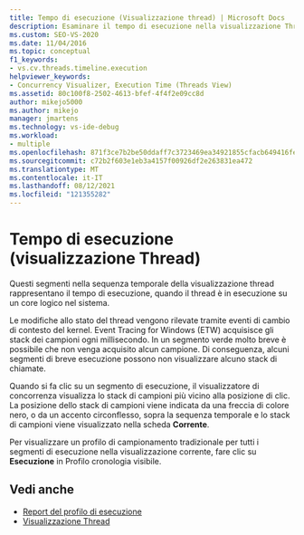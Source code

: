 ```yaml
---
title: Tempo di esecuzione (Visualizzazione thread) | Microsoft Docs
description: Esaminare il tempo di esecuzione nella visualizzazione Thread del visualizzatore di concorrenza. Il tempo di esecuzione è rappresentato da segmenti che indicano quando un thread funziona attivamente su un core logico.
ms.custom: SEO-VS-2020
ms.date: 11/04/2016
ms.topic: conceptual
f1_keywords:
- vs.cv.threads.timeline.execution
helpviewer_keywords:
- Concurrency Visualizer, Execution Time (Threads View)
ms.assetid: 80c100f8-2502-4613-bfef-4f4f2e09cc8d
author: mikejo5000
ms.author: mikejo
manager: jmartens
ms.technology: vs-ide-debug
ms.workload:
- multiple
ms.openlocfilehash: 871f3ce7b2be50ddaff7c3723469ea34921855cfacb649416fe3bcb63d69e06e
ms.sourcegitcommit: c72b2f603e1eb3a4157f00926df2e263831ea472
ms.translationtype: MT
ms.contentlocale: it-IT
ms.lasthandoff: 08/12/2021
ms.locfileid: "121355282"
---
```

# <a name="execution-time-threads-view"></a>Tempo di esecuzione (visualizzazione Thread)
Questi segmenti nella sequenza temporale della visualizzazione thread rappresentano il tempo di esecuzione, quando il thread è in esecuzione su un core logico nel sistema.

 Le modifiche allo stato del thread vengono rilevate tramite eventi di cambio di contesto del kernel. Event Tracing for Windows (ETW) acquisisce gli stack dei campioni ogni millisecondo. In un segmento verde molto breve è possibile che non venga acquisito alcun campione. Di conseguenza, alcuni segmenti di breve esecuzione possono non visualizzare alcuno stack di chiamate.

 Quando si fa clic su un segmento di esecuzione, il visualizzatore di concorrenza visualizza lo stack di campioni più vicino alla posizione di clic. La posizione dello stack di campioni viene indicata da una freccia di colore nero, o da un accento circonflesso, sopra la sequenza temporale e lo stack di campioni viene visualizzato nella scheda **Corrente**.

 Per visualizzare un profilo di campionamento tradizionale per tutti i segmenti di esecuzione nella visualizzazione corrente, fare clic su **Esecuzione** in Profilo cronologia visibile.

## <a name="see-also"></a>Vedi anche
- [Report del profilo di esecuzione](../profiling/execution-profile-report.md)
- [Visualizzazione Thread](../profiling/threads-view-parallel-performance.md)